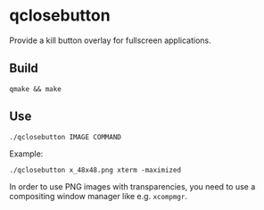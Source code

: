 qclosebutton
============

Provide a kill button overlay for fullscreen applications.

Build
-----

```
qmake && make
```

Use
---

```
./qclosebutton IMAGE COMMAND
```

Example:

```
./qclosebutton x_48x48.png xterm -maximized
```

In order to use PNG images with transparencies, you need to use a compositing window manager like e.g. `xcompmgr`.

